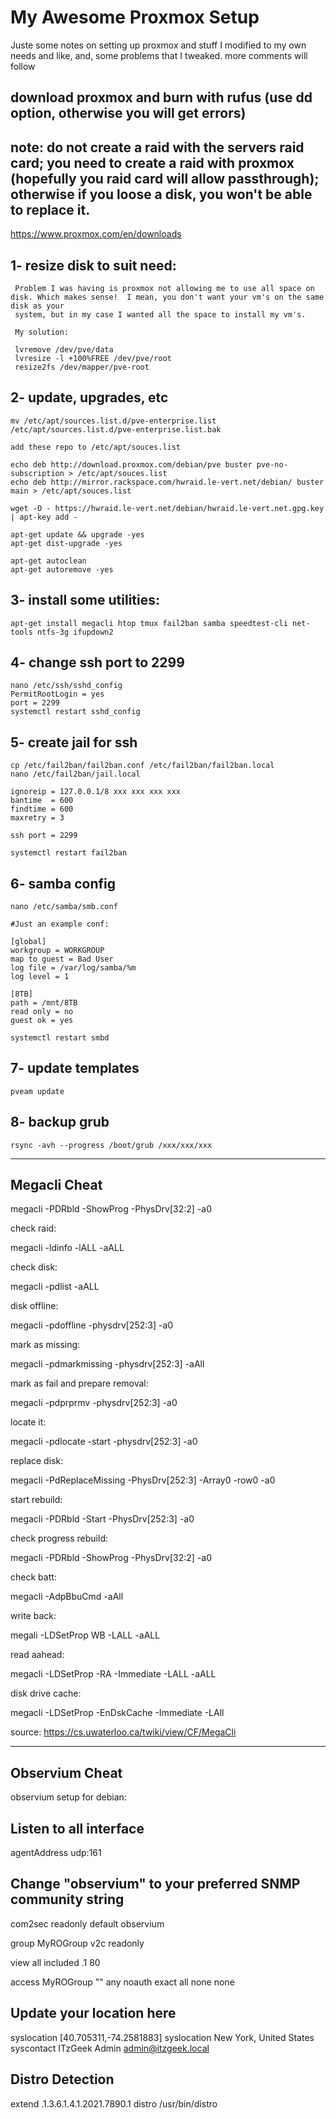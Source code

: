 # My Awesome Proxmox Setup

Juste some notes on setting up proxmox and stuff I modified to my own needs and like, and, some problems that I tweaked.
more comments will follow

## download proxmox and burn with rufus (use dd option, otherwise you will get errors)
## note: do not create a raid with the servers raid card; you need to create a raid with proxmox (hopefully you raid card will allow passthrough); otherwise if you loose a disk, you won't be able to replace it.

https://www.proxmox.com/en/downloads

## 1- resize disk to suit need:
     
     Problem I was having is proxmox not allowing me to use all space on disk. Which makes sense!  I mean, you don't want your vm's on the same disk as your  
     system, but in my case I wanted all the space to install my vm's.
     
     My solution:
     
     lvremove /dev/pve/data
     lvresize -l +100%FREE /dev/pve/root
     resize2fs /dev/mapper/pve-root

## 2- update, upgrades, etc

    mv /etc/apt/sources.list.d/pve-enterprise.list /etc/apt/sources.list.d/pve-enterprise.list.bak

    add these repo to /etc/apt/souces.list

    echo deb http://download.proxmox.com/debian/pve buster pve-no-subscription > /etc/apt/souces.list
    echo deb http://mirror.rackspace.com/hwraid.le-vert.net/debian/ buster main > /etc/apt/souces.list

    wget -O - https://hwraid.le-vert.net/debian/hwraid.le-vert.net.gpg.key | apt-key add -

    apt-get update && upgrade -yes
    apt-get dist-upgrade -yes

    apt-get autoclean 
    apt-get autoremove -yes

## 3- install some utilities:

    apt-get install megacli htop tmux fail2ban samba speedtest-cli net-tools ntfs-3g ifupdown2
    
## 4- change ssh port to 2299

    nano /etc/ssh/sshd_config
    PermitRootLogin = yes
    port = 2299
    systemctl restart sshd_config
    
## 5- create jail for ssh

    cp /etc/fail2ban/fail2ban.conf /etc/fail2ban/fail2ban.local
    nano /etc/fail2ban/jail.local

    ignoreip = 127.0.0.1/8 xxx xxx xxx xxx
    bantime  = 600
    findtime = 600
    maxretry = 3

    ssh port = 2299

    systemctl restart fail2ban

## 6- samba config

    nano /etc/samba/smb.conf

    #Just an example conf:
    
    [global]
    workgroup = WORKGROUP
    map to guest = Bad User
    log file = /var/log/samba/%m
    log level = 1
    
    [8TB]
    path = /mnt/8TB
    read only = no
    guest ok = yes

    systemctl restart smbd

## 7- update templates

    pveam update

## 8- backup grub

    rsync -avh --progress /boot/grub /xxx/xxx/xxx

**********************************************

## Megacli Cheat

     
megacli -PDRbld -ShowProg -PhysDrv[32:2] -a0


check raid:

 megacli -ldinfo -lALL -aALL

check disk:

 megacli -pdlist -aALL

disk offline:

megacli -pdoffline -physdrv[252:3] -a0

mark as missing:

megacli -pdmarkmissing -physdrv[252:3] -aAll


mark as fail and prepare removal:

megacli -pdprprmv -physdrv[252:3] -a0

locate it:

megacli -pdlocate -start -physdrv[252:3] -a0

replace disk:

megacli -PdReplaceMissing -PhysDrv[252:3] -Array0 -row0 -a0

start rebuild:

 megacli -PDRbld -Start -PhysDrv[252:3] -a0

check progress rebuild:

megacli -PDRbld -ShowProg -PhysDrv[32:2] -a0


check batt:

megacli -AdpBbuCmd -aAll

write back:

megali -LDSetProp WB -LALL -aALL

read aahead:

megacli -LDSetProp -RA -Immediate -LALL -aALL

disk drive cache:

megacli -LDSetProp -EnDskCache -Immediate -LAll 

source: https://cs.uwaterloo.ca/twiki/view/CF/MegaCli


***************************************

## Observium Cheat

observium setup for debian:

## Listen to all interface

agentAddress udp:161

## Change "observium" to your preferred SNMP community string

com2sec readonly default observium

group MyROGroup v2c readonly

view all included .1 80

access MyROGroup "" any noauth exact all none none

## Update your location here

syslocation [40.705311,-74.2581883]
syslocation New York, United States
syscontact ITzGeek Admin <admin@itzgeek.local>

## Distro Detection

extend .1.3.6.1.4.1.2021.7890.1 distro /usr/bin/distro
